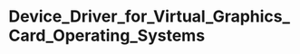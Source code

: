 Device_Driver_for_Virtual_Graphics_Card_Operating_Systems
=========================================================
